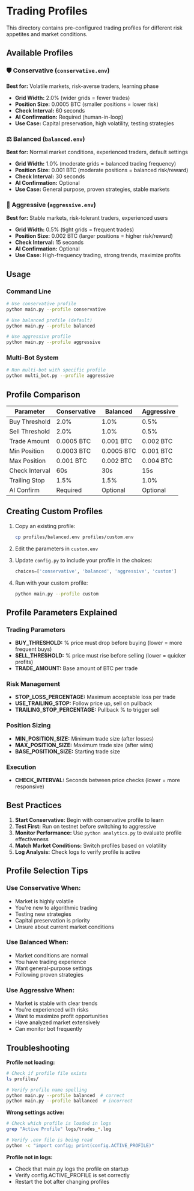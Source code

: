 # Trading Profiles

This directory contains pre-configured trading profiles for different risk appetites and market conditions.

## Available Profiles

### 🛡️ Conservative (`conservative.env`)
**Best for:** Volatile markets, risk-averse traders, learning phase

- **Grid Width:** 2.0% (wider grids = fewer trades)
- **Position Size:** 0.0005 BTC (smaller positions = lower risk)
- **Check Interval:** 60 seconds
- **AI Confirmation:** Required (human-in-loop)
- **Use Case:** Capital preservation, high volatility, testing strategies

### ⚖️ Balanced (`balanced.env`)
**Best for:** Normal market conditions, experienced traders, default settings

- **Grid Width:** 1.0% (moderate grids = balanced trading frequency)
- **Position Size:** 0.001 BTC (moderate positions = balanced risk/reward)
- **Check Interval:** 30 seconds
- **AI Confirmation:** Optional
- **Use Case:** General purpose, proven strategies, stable markets

### 🚀 Aggressive (`aggressive.env`)
**Best for:** Stable markets, risk-tolerant traders, experienced users

- **Grid Width:** 0.5% (tight grids = frequent trades)
- **Position Size:** 0.002 BTC (larger positions = higher risk/reward)
- **Check Interval:** 15 seconds
- **AI Confirmation:** Optional
- **Use Case:** High-frequency trading, strong trends, maximize profits

## Usage

### Command Line
```bash
# Use conservative profile
python main.py --profile conservative

# Use balanced profile (default)
python main.py --profile balanced

# Use aggressive profile
python main.py --profile aggressive
```

### Multi-Bot System
```bash
# Run multi-bot with specific profile
python multi_bot.py --profile aggressive
```

## Profile Comparison

| Parameter | Conservative | Balanced | Aggressive |
|-----------|-------------|----------|------------|
| Buy Threshold | 2.0% | 1.0% | 0.5% |
| Sell Threshold | 2.0% | 1.0% | 0.5% |
| Trade Amount | 0.0005 BTC | 0.001 BTC | 0.002 BTC |
| Min Position | 0.0003 BTC | 0.0005 BTC | 0.001 BTC |
| Max Position | 0.001 BTC | 0.002 BTC | 0.004 BTC |
| Check Interval | 60s | 30s | 15s |
| Trailing Stop | 1.5% | 1.5% | 1.0% |
| AI Confirm | Required | Optional | Optional |

## Creating Custom Profiles

1. Copy an existing profile:
   ```bash
   cp profiles/balanced.env profiles/custom.env
   ```

2. Edit the parameters in `custom.env`

3. Update `config.py` to include your profile in the choices:
   ```python
   choices=['conservative', 'balanced', 'aggressive', 'custom']
   ```

4. Run with your custom profile:
   ```bash
   python main.py --profile custom
   ```

## Profile Parameters Explained

### Trading Parameters
- **BUY_THRESHOLD:** % price must drop before buying (lower = more frequent buys)
- **SELL_THRESHOLD:** % price must rise before selling (lower = quicker profits)
- **TRADE_AMOUNT:** Base amount of BTC per trade

### Risk Management
- **STOP_LOSS_PERCENTAGE:** Maximum acceptable loss per trade
- **USE_TRAILING_STOP:** Follow price up, sell on pullback
- **TRAILING_STOP_PERCENTAGE:** Pullback % to trigger sell

### Position Sizing
- **MIN_POSITION_SIZE:** Minimum trade size (after losses)
- **MAX_POSITION_SIZE:** Maximum trade size (after wins)
- **BASE_POSITION_SIZE:** Starting trade size

### Execution
- **CHECK_INTERVAL:** Seconds between price checks (lower = more responsive)

## Best Practices

1. **Start Conservative:** Begin with conservative profile to learn
2. **Test First:** Run on testnet before switching to aggressive
3. **Monitor Performance:** Use `python analytics.py` to evaluate profile effectiveness
4. **Match Market Conditions:** Switch profiles based on volatility
5. **Log Analysis:** Check logs to verify profile is active

## Profile Selection Tips

### Use Conservative When:
- Market is highly volatile
- You're new to algorithmic trading
- Testing new strategies
- Capital preservation is priority
- Unsure about current market conditions

### Use Balanced When:
- Market conditions are normal
- You have trading experience
- Want general-purpose settings
- Following proven strategies

### Use Aggressive When:
- Market is stable with clear trends
- You're experienced with risks
- Want to maximize profit opportunities
- Have analyzed market extensively
- Can monitor bot frequently

## Troubleshooting

**Profile not loading:**
```bash
# Check if profile file exists
ls profiles/

# Verify profile name spelling
python main.py --profile balanced  # correct
python main.py --profile ballanced  # incorrect
```

**Wrong settings active:**
```bash
# Check which profile is loaded in logs
grep "Active Profile" logs/trades_*.log

# Verify .env file is being read
python -c "import config; print(config.ACTIVE_PROFILE)"
```

**Profile not in logs:**
- Check that main.py logs the profile on startup
- Verify config.ACTIVE_PROFILE is set correctly
- Restart the bot after changing profiles
